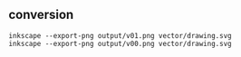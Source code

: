 

## conversion

```
inkscape --export-png output/v01.png vector/drawing.svg
inkscape --export-png output/v00.png vector/drawing.svg

```


